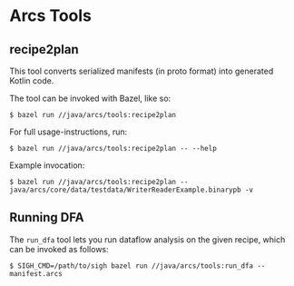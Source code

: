 # Arcs Tools


## recipe2plan

This tool converts serialized manifests (in proto format) into generated Kotlin code.

The tool can be invoked with Bazel, like so:
```
$ bazel run //java/arcs/tools:recipe2plan
```

For full usage-instructions, run:
```
$ bazel run //java/arcs/tools:recipe2plan -- --help
```

Example invocation:
```
$ bazel run //java/arcs/tools:recipe2plan -- java/arcs/core/data/testdata/WriterReaderExample.binarypb -v
```

## Running DFA

The `run_dfa` tool lets you run dataflow analysis on the given recipe, which can
be invoked as follows:

```
$ SIGH_CMD=/path/to/sigh bazel run //java/arcs/tools:run_dfa -- manifest.arcs
```

